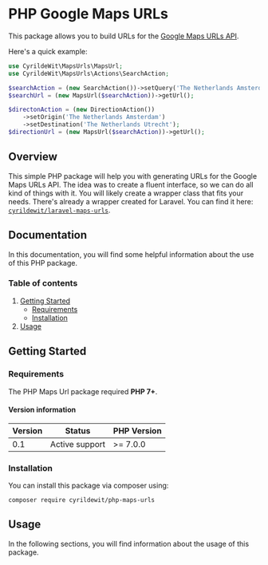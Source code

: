 # PHP Google Maps URLs

This package allows you to build URLs for the [Google Maps URLs API](https://developers.google.com/maps/documentation/urls/guide).

Here's a quick example:

```php
use CyrildeWit\MapsUrls\MapsUrl;
use CyrildeWit\MapsUrls\Actions\SearchAction;

$searchAction = (new SearchAction())->setQuery('The Netherlands Amsterdam');
$searchUrl = (new MapsUrl($searchAction))->getUrl();

$directonAction = (new DirectionAction())
    ->setOrigin('The Netherlands Amsterdam')
    ->setDestination('The Netherlands Utrecht');
$directionUrl = (new MapsUrl($searchAction))->getUrl();
```

## Overview

This simple PHP package will help you with generating URLs for the Google Maps URLs API. The idea was to create a fluent interface, so we can do all kind of things with it. You will likely create a wrapper class that fits your needs. There's already a wrapper created for Laravel. You can find it here: [`cyrildewit/laravel-maps-urls`](https://github.com/cyrildewit/laravel-maps-urls).

## Documentation

In this documentation, you will find some helpful information about the use of this PHP package.

### Table of contents

1. [Getting Started](#getting-started)
    * [Requirements](#requirements)
    * [Installation](#installation)
2. [Usage](#usage)

## Getting Started

### Requirements

The PHP Maps Url package required **PHP 7+**.

#### Version information

| Version | Status         | PHP Version |
|---------|----------------|-------------|
| 0.1     | Active support | >= 7.0.0    |

### Installation

You can install this package via composer using:

```winbatch
composer require cyrildewit/php-maps-urls
```

## Usage

In the following sections, you will find information about the usage of this package.
